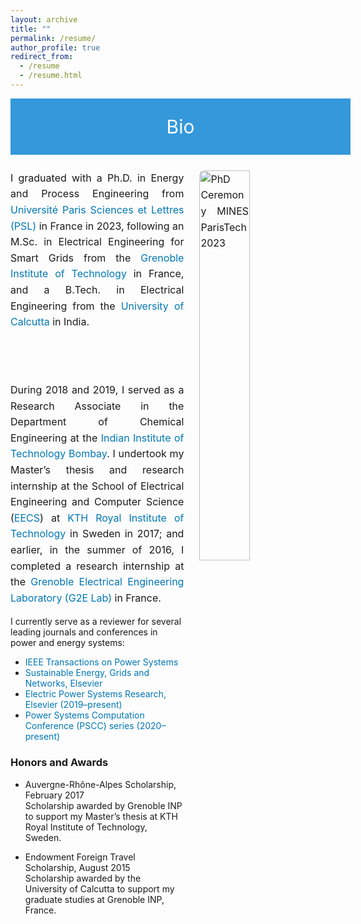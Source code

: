 ```yaml
---
layout: archive
title: ""
permalink: /resume/
author_profile: true
redirect_from:
  - /resume
  - /resume.html
---
```

<!-- Bio Header -->
<div style="display: flex; justify-content: center; align-items: center; background-color: #3498db; color: #fff; padding: 20px; width: 100%; height: 50px; font-size: 30px; margin-bottom: 25px;">
  <p style="margin: 0; color: #fff;">Bio</p>
</div>


<!-- Global style -->
<style>
  @media only screen and (max-width: 600px) {
    p {
      font-size: 20px;
    }
  }
</style>

<style>
a {
    color: #0077b6 !important;
    text-decoration: none; 
}
</style>

<!-- Bio Section with floated image and justified text -->
<div style="text-align: justify; font-size: 16px; line-height: 1.6;">
  <img src="/_pages/PSL_Ceremonie_Docteurs_2023_BM.jpeg" 
       alt="PhD Ceremony MINES ParisTech 2023" 
       style="float: right; margin-left: 25px; margin-bottom: 15px; width: 40%; max-width: 320px; border-radius: 8px;">
  
  I graduated with a Ph.D. in Energy and Process Engineering from 
  <a href="https://www.psl.eu/">Université Paris Sciences et Lettres (PSL)</a> in France in 2023, 
  following an M.Sc. in Electrical Engineering for Smart Grids from the 
  <a href="https://www.grenoble-inp.fr/">Grenoble Institute of Technology</a> in France, and a 
  B.Tech. in Electrical Engineering from the 
  <a href="https://www.caluniv.ac.in/">University of Calcutta</a> in India.

  <br><br>

  During 2018 and 2019, I served as a Research Associate in the Department of Chemical Engineering at the 
  <a href="https://www.iitb.ac.in/">Indian Institute of Technology Bombay</a>. I undertook my Master’s thesis and research internship at the School of Electrical Engineering and Computer Science 
  (<a href="https://www.kth.se/eecs">EECS</a>) at 
  <a href="https://www.kth.se/en">KTH Royal Institute of Technology</a> in Sweden in 2017; and earlier, in the summer of 2016, I completed a research internship at the 
  <a href="https://g2elab.grenoble-inp.fr/">Grenoble Electrical Engineering Laboratory (G2E Lab)</a> in France.
</div>


I currently serve as a reviewer for several leading journals and conferences in power and energy systems:

- <a href="https://ieeexplore.ieee.org/xpl/RecentIssue.jsp?punumber=59">IEEE Transactions on Power Systems</a>  
- <a href="https://www.sciencedirect.com/journal/sustainable-energy-grids-and-networks">Sustainable Energy, Grids and Networks, Elsevier</a>  
- <a href="https://www.journals.elsevier.com/electric-power-systems-research">Electric Power Systems Research, Elsevier (2019–present)</a>  
- <a href="https://pscc-central.epfl.ch/">Power Systems Computation Conference (PSCC) series (2020–present)</a>

<h3>Honors and Awards</h3>

- Auvergne-Rhône-Alpes Scholarship, February 2017  
  Scholarship awarded by Grenoble INP to support my Master’s thesis at KTH Royal Institute of Technology, Sweden.

- Endowment Foreign Travel Scholarship, August 2015  
  Scholarship awarded by the University of Calcutta to support my graduate studies at Grenoble INP, France.
